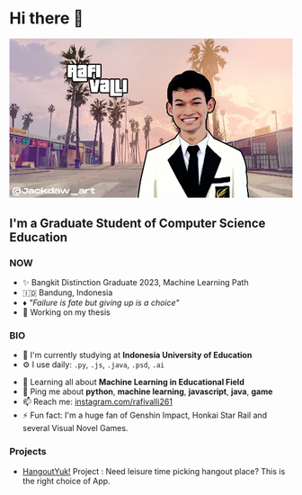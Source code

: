 # Hi there 👋

![Rafi Valli](images/rafivalli01.png)

## I'm a Graduate Student of Computer Science Education

### NOW

<!-- prettier-ignore -->
- ✨ Bangkit Distinction Graduate 2023, Machine Learning Path
- 🇮🇩 Bandung, Indonesia
- ♦️ _"Failure is fate but giving up is a choice"_
- 💅 Working on my thesis

### BIO

<!-- prettier-ignore -->
- 🏢 I'm currently studying at **Indonesia University of Education**
- ⚙️ I use daily: `.py`, `.js`, `.java`, `.psd`, `.ai`
<!-- - 🌍 I'm currently active within the **GDSC Community** -->
<!-- - 💅 Designed:  -->

- 🌱 Learning all about **Machine Learning in Educational Field**
- 💬 Ping me about **python**, **machine learning**, **javascript**, **java**, **game**
- 📫 Reach me: [instagram.com/rafivalli261][ig]
- ⚡️ Fun fact: I'm a huge fan of Genshin Impact, Honkai Star Rail and several Visual Novel Games.

### Projects
<!-- prettier-ignore -->
- [HangoutYuk!][HangoutYuk!] Project : Need leisure time picking hangout place? This is the right choice of App.


<!-- Markdown Links and Images -->
[ig]: https://instagram.com/rafivalli261
[HangoutYuk!]: https://github.com/HangoutYuk
